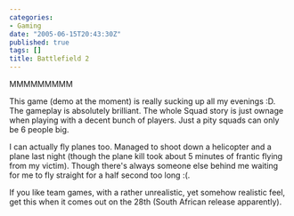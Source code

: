 ```yaml
---
categories:
- Gaming
date: "2005-06-15T20:43:30Z"
published: true
tags: []
title: Battlefield 2
---
```


MMMMMMMMM

This game (demo at the moment) is really sucking up all my evenings :D.
The gameplay is absolutely brilliant. The whole Squad story is just
ownage when playing with a decent bunch of players. Just a pity squads
can only be 6 people big.

I can actually fly planes too. Managed to shoot down a helicopter and a
plane last night (though the plane kill took about 5 minutes of frantic
flying from my victim). Though there's always someone else behind me
waiting for me to fly straight for a half second too long :(.

If you like team games, with a rather unrealistic, yet somehow realistic
feel, get this when it comes out on the 28th (South African release
apparently).
